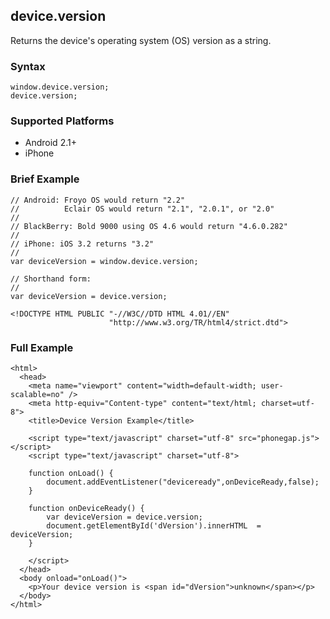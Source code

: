 device.version
--------------

Returns the device's operating system (OS) version as a string.

### Syntax ###

    window.device.version;
    device.version;
    
### Supported Platforms ###

- Android 2.1+
- iPhone

### Brief Example ###

    // Android: Froyo OS would return "2.2"
    //          Eclair OS would return "2.1", "2.0.1", or "2.0"
    //
    // BlackBerry: Bold 9000 using OS 4.6 would return "4.6.0.282"
    //
    // iPhone: iOS 3.2 returns "3.2"
    //
    var deviceVersion = window.device.version;

    // Shorthand form:
    //
    var deviceVersion = device.version;

    <!DOCTYPE HTML PUBLIC "-//W3C//DTD HTML 4.01//EN"
                          "http://www.w3.org/TR/html4/strict.dtd">

### Full Example ###
    <html>
      <head>
        <meta name="viewport" content="width=default-width; user-scalable=no" />
        <meta http-equiv="Content-type" content="text/html; charset=utf-8">
        <title>Device Version Example</title>

        <script type="text/javascript" charset="utf-8" src="phonegap.js"></script>
        <script type="text/javascript" charset="utf-8">

        function onLoad() {
            document.addEventListener("deviceready",onDeviceReady,false);
        }

        function onDeviceReady() {
            var deviceVersion = device.version;
			document.getElementById('dVersion').innerHTML  = deviceVersion;
        }
	
        </script>
      </head>
      <body onload="onLoad()">
        <p>Your device version is <span id="dVersion">unknown</span></p>
      </body>
    </html>
